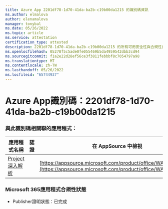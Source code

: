 ```yaml
---
title: Azure App 2201df78-1d70-41da-ba2b-c19b00da1215 的識別碼資訊
ms.author: elmalova
author: elenamalova
manager: tonybal
ms.date: 05/26/2022
ms.topic: article
ms.service: attestation
certification_type: attested
description: 2201df78-1d70-41da-ba2b-c19b00da1215 的所有可用安全性與合規性資訊。
ms.openlocfilehash: 05278f5c5ade0fe055469b5da4959542dbb3cd94
ms.sourcegitcommit: f1a2e22d28ef56ce3f3811febbbf8c7054797a98
ms.translationtype: MT
ms.contentlocale: zh-TW
ms.lasthandoff: 05/26/2022
ms.locfileid: "65744937"
---
```

# <a name="azure-app-id-2201df78-1d70-41da-ba2b-c19b00da1215"></a>Azure App識別碼：2201df78-1d70-41da-ba2b-c19b00da1215


### <a name="apps-associated-with-this-id"></a>與此識別碼相關聯的應用程式：
| **應用程式名稱** | **認證** | **在 AppSource 中檢視** |
|--------------|---------------|-----------------------|
| [Project 深入解析](../forward/WA200003171.md) |  | [https://appsource.microsoft.com/product/office/WA200003171](https://appsource.microsoft.com/product/office/WA200003171) |

### <a name="microsoft-365-app-compliance-status"></a>Microsoft 365應用程式合規性狀態
- Publisher證明狀態：已完成
